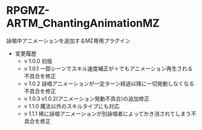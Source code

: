 # RPGMZ-ARTM_ChantingAnimationMZ
詠唱中アニメーションを追加するMZ専用プラグイン
- 変更履歴
  - v 1.0.0 初版
  - v 1.0.1 一部シーンでスキル速度補正が＋でもアニメーション再生される不具合を修正
  - v 1.0.2 詠唱アニメーションが一定ターン経過以降に一切発動しなくなる不具合を修正
  - v 1.0.3 v1.0.2(アニメーション発動不具合)の追加修正
  - v 1.1.0 魔法以外のスキルタイプにも対応
  - v 1.1.1 稀に詠唱アニメーションが別詠唱者によってかき消されてしまう不具合を修正
